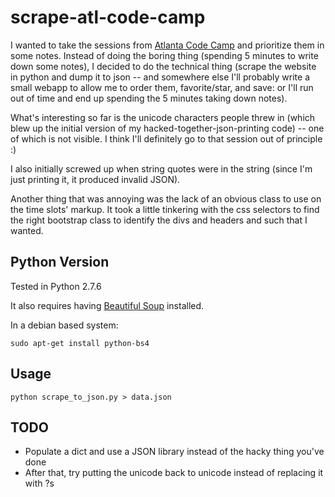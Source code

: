 # scrape-atl-code-camp

I wanted to take the sessions from [Atlanta Code Camp](https://atlantacodecamp.com/2017/Schedule) and prioritize them in some notes.  Instead of doing the boring thing (spending 5 minutes to write down some notes), I decided to do the technical thing (scrape the website in python and dump it to json -- and somewhere else I'll probably write a small webapp to allow me to order them, favorite/star, and save: or I'll run out of time and end up spending the 5 minutes taking down notes).

What's interesting so far is the unicode characters people threw in (which blew up the initial version of my hacked-together-json-printing code) -- one of which is not visible.  I think I'll definitely go to that session out of principle :)

I also initially screwed up when string quotes were in the string (since I'm just printing it, it produced invalid JSON).

Another thing that was annoying was the lack of an obvious class to use on the time slots' markup.  It took a little tinkering with the css selectors to find the right bootstrap class to identify the divs and headers and such that I wanted.

## Python Version

Tested in Python 2.7.6

It also requires having [Beautiful Soup](https://www.crummy.com/software/BeautifulSoup/bs4/doc/) installed.

In a debian based system:

```shell
sudo apt-get install python-bs4
```

## Usage

```shell
python scrape_to_json.py > data.json
```

## TODO
* Populate a dict and use a JSON library instead of the hacky thing you've done
* After that, try putting the unicode back to unicode instead of replacing it with ?s
